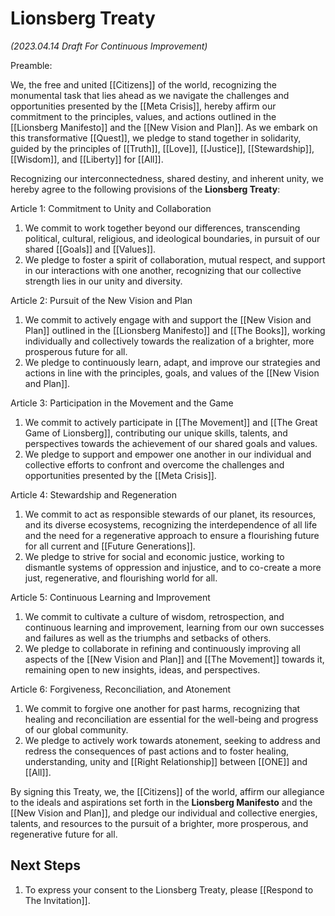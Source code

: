 # Lionsberg Treaty

_(2023.04.14 Draft For Continuous Improvement)_

Preamble:

We, the free and united [[Citizens]] of the world, recognizing the monumental task that lies ahead as we navigate the challenges and opportunities presented by the [[Meta Crisis]], hereby affirm our commitment to the principles, values, and actions outlined in the [[Lionsberg Manifesto]] and the [[New Vision and Plan]]. As we embark on this transformative [[Quest]], we pledge to stand together in solidarity, guided by the principles of [[Truth]], [[Love]], [[Justice]], [[Stewardship]], [[Wisdom]], and [[Liberty]] for [[All]].

Recognizing our interconnectedness, shared destiny, and inherent unity, we hereby agree to the following provisions of the **Lionsberg Treaty**:

Article 1: Commitment to Unity and Collaboration

1.  We commit to work together beyond our differences, transcending political, cultural, religious, and ideological boundaries, in pursuit of our shared [[Goals]] and [[Values]].
2.  We pledge to foster a spirit of collaboration, mutual respect, and support in our interactions with one another, recognizing that our collective strength lies in our unity and diversity.

Article 2: Pursuit of the New Vision and Plan

1.  We commit to actively engage with and support the [[New Vision and Plan]] outlined in the [[Lionsberg Manifesto]] and [[The Books]], working individually and collectively towards the realization of a brighter, more prosperous future for all.
2.  We pledge to continuously learn, adapt, and improve our strategies and actions in line with the principles, goals, and values of the [[New Vision and Plan]].

Article 3: Participation in the Movement and the Game

1.  We commit to actively participate in [[The Movement]] and [[The Great Game of Lionsberg]], contributing our unique skills, talents, and perspectives towards the achievement of our shared goals and values.
2.  We pledge to support and empower one another in our individual and collective efforts to confront and overcome the challenges and opportunities presented by the [[Meta Crisis]].

Article 4: Stewardship and Regeneration

1.  We commit to act as responsible stewards of our planet, its resources, and its diverse ecosystems, recognizing the interdependence of all life and the need for a regenerative approach to ensure a flourishing future for all current and [[Future Generations]].
2.  We pledge to strive for social and economic justice, working to dismantle systems of oppression and injustice, and to co-create a more just, regenerative, and flourishing world for all.

Article 5: Continuous Learning and Improvement

1.  We commit to cultivate a culture of wisdom, retrospection, and continuous learning and improvement, learning from our own successes and failures as well as the triumphs and setbacks of others.
2.  We pledge to collaborate in refining and continuously improving all aspects of the [[New Vision and Plan]] and [[The Movement]] towards it, remaining open to new insights, ideas, and perspectives.

Article 6: Forgiveness, Reconciliation, and Atonement

1.  We commit to forgive one another for past harms, recognizing that healing and reconciliation are essential for the well-being and progress of our global community.
2.  We pledge to actively work towards atonement, seeking to address and redress the consequences of past actions and to foster healing, understanding, unity and [[Right Relationship]] between [[ONE]] and [[All]]. 

By signing this Treaty, we, the [[Citizens]] of the world, affirm our allegiance to the ideals and aspirations set forth in the **Lionsberg Manifesto** and the [[New Vision and Plan]], and pledge our individual and collective energies, talents, and resources to the pursuit of a brighter, more prosperous, and regenerative future for all.

## Next Steps

1.  To express your consent to the Lionsberg Treaty, please [[Respond to The Invitation]].